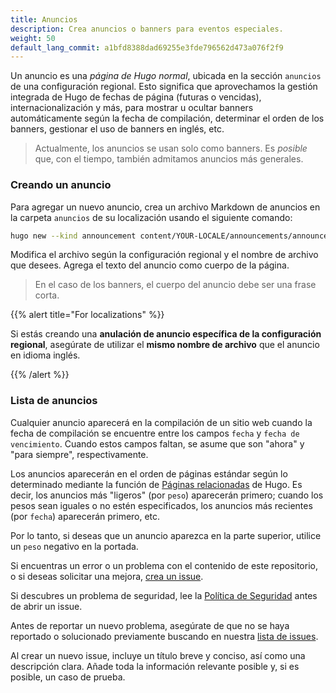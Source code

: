 ```yaml
---
title: Anuncios
description: Crea anuncios o banners para eventos especiales.
weight: 50
default_lang_commit: a1bfd8388dad69255e3fde796562d473a076f2f9
---
```


Un anuncio es una _página de Hugo normal_, ubicada en la sección `anuncios` de
una configuración regional. Esto significa que aprovechamos la gestión integrada
de Hugo de fechas de página (futuras o vencidas), internacionalización y más,
para mostrar u ocultar banners automáticamente según la fecha de compilación,
determinar el orden de los banners, gestionar el uso de banners en inglés, etc.

> Actualmente, los anuncios se usan solo como banners. Es _posible_ que, con el
> tiempo, también admitamos anuncios más generales.

### Creando un anuncio

Para agregar un nuevo anuncio, crea un archivo Markdown de anuncios en la
carpeta `anuncios` de su localización usando el siguiente comando:

```sh
hugo new --kind announcement content/YOUR-LOCALE/announcements/announcement-file-name.md
```

Modifica el archivo según la configuración regional y el nombre de archivo que
desees. Agrega el texto del anuncio como cuerpo de la página.

> En el caso de los banners, el cuerpo del anuncio debe ser una frase corta.

{{% alert title="For localizations" %}}

Si estás creando una **anulación de anuncio específica de la configuración
regional**, asegúrate de utilizar el **mismo nombre de archivo** que el anuncio
en idioma inglés.

{{% /alert %}}

### Lista de anuncios

Cualquier anuncio aparecerá en la compilación de un sitio web cuando la fecha de
compilación se encuentre entre los campos `fecha` y `fecha de vencimiento`.
Cuando estos campos faltan, se asume que son "ahora" y "para siempre",
respectivamente.

Los anuncios aparecerán en el orden de páginas estándar según lo determinado
mediante la función de
[Páginas relacionadas](https://gohugo.io/methods/site/regularpages/) de Hugo. Es
decir, los anuncios más "ligeros" (por `peso`) aparecerán primero; cuando los
pesos sean iguales o no estén especificados, los anuncios más recientes (por
`fecha`) aparecerán primero, etc.

Por lo tanto, si deseas que un anuncio aparezca en la parte superior, utilice un
`peso` negativo en la portada.

Si encuentras un error o un problema con el contenido de este repositorio, o si
deseas solicitar una mejora, [crea un issue][new-issue].

Si descubres un problema de seguridad, lee la
[Política de Seguridad](https://github.com/open-telemetry/opentelemetry.io/security/policy)
antes de abrir un issue.

Antes de reportar un nuevo problema, asegúrate de que no se haya reportado o
solucionado previamente buscando en nuestra
[lista de issues](https://github.com/open-telemetry/opentelemetry.io/issues?q=is%3Aissue+is%3Aopen+sort%3Aupdated-desc).

Al crear un nuevo issue, incluye un título breve y conciso, así como una
descripción clara. Añade toda la información relevante posible y, si es posible,
un caso de prueba.

[new-issue]:
  https://github.com/open-telemetry/opentelemetry.io/issues/new/choose
